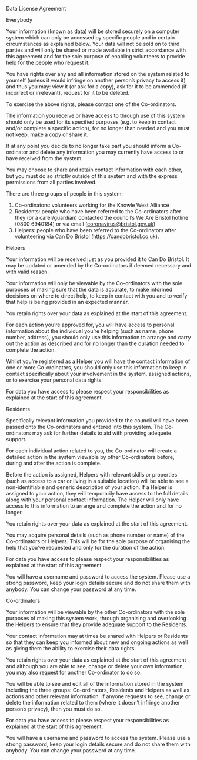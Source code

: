 Data License Agreement


Everybody

Your information (known as data) will be stored securely on a computer system which can only be accessed by specific people and in certain circumstances as explained below. Your data will not be sold on to third parties and will only be shared or made available in strict accordance with this agreement and for the sole purpose of enabling volunteers to provide help for the people who request it.

You have rights over any and all information stored on the system related to yourself (unless it would infringe on another person’s privacy to access it) and thus you may:
view it (or ask for a copy),
ask for it to be ammended (if incorrect or irrelevant),
request for it to be deleted.

To exercise the above rights, please contact one of the Co-ordinators.

The information you receive or have access to through use of this system should only be used for its specified purposes (e.g. to keep in contact and/or complete a specific action), for no longer than needed and you must not keep, make a copy or share it.

If at any point you decide to no longer take part you should inform a Co-ordinator and delete any information you may currently have access to or have received from the system.

You may choose to share and retain contact information with each other, but you must do so strictly outside of this system and with the express permissions from all parties involved.




There are three groups of people in this system:
1. Co-ordinators: volunteers working for the Knowle West Alliance
2. Residents: people who have been referred to the Co-ordinators after they (or a carer/guardian) contacted the council’s We Are Bristol hotline (0800 6940184) or via email (coronavirus@bristol.gov.uk)
3. Helpers: people who have been referred to the Co-ordinators after volunteering via Can Do Bristol (https://candobristol.co.uk).



Helpers

Your information will be received just as you provided it to Can Do Bristol. It may be updated or amended by the Co-ordinators if deemed necessary and with valid reason.

Your information will only be viewable by the Co-ordinators with the sole purposes of making sure that the data is accurate, to make informed decisions on where to direct help, to keep in contact with you and to verify that help is being provided in an expected manner.

You retain rights over your data as explained at the start of this agreement.

For each action you’re approved for, you will have access to personal information about the individual you’re helping (such as name, phone number, address), you should only use this information to arrange and carry out the action as described and for no longer than the duration needed to complete the action.

Whilst you’re registered as a Helper you will have the contact information of one or more Co-ordinators, you should only use this information to keep in contact specifically about your involvement in the system, assigned actions, or to exercise your personal data rights.

For data you have access to please respect your responsibilities as explained at the start of this agreement.



Residents

Specifically relevant information you provided to the council will have been passed onto the Co-ordinators and entered into this system. The Co-ordinators may ask for further details to aid with providing adequete support.

For each individual action related to you, the Co-ordinator will create a detailed action in the system viewable by other Co-ordinators before, during and after the action is complete.

Before the action is assigned, Helpers with relevant skills or properties (such as access to a car or living in a suitable location) will be able to see a non-identifiable and generic description of your action. If a Helper is assigned to your action, they will temporarily have access to the full details along with your personal contact information. The Helper will only have access to this information to arrange and complete the action and for no longer.

You retain rights over your data as explained at the start of this agreement.

You may acquire personal details (such as phone number or name) of the Co-ordinators or Helpers. This will be for the sole purpose of organising the help that you’ve requested and only for the duration of the action.

For data you have access to please respect your responsibilities as explained at the start of this agreement.

You will have a username and password to access the system. Please use a strong password, keep your login details secure and do not share them with anybody. You can change your password at any time.



Co-ordinators

Your information will be viewable by the other Co-ordinators with the sole purposes of making this system work, through organising and overlooking the Helpers to ensure that they provide adequate support to the Residents. 

Your contact information may at times be shared with Helpers or Residents so that they can keep you informed about new and ongoing actions as well as giving them the ability to exercise their data rights.

You retain rights over your data as explained at the start of this agreement and although you are able to see, change or delete your own information, you may also request for another Co-ordinator to do so.

You will be able to see and edit all of the information stored in the system including the three groups: Co-ordinators, Residents and Helpers as well as actions and other relevant information. If anyone requests to see, change or delete the information related to them (where it doesn’t infringe another person’s privacy), then you must do so.

For data you have access to please respect your responsibilities as explained at the start of this agreement.

You will have a username and password to access the system. Please use a strong password, keep your login details secure and do not share them with anybody. You can change your password at any time.